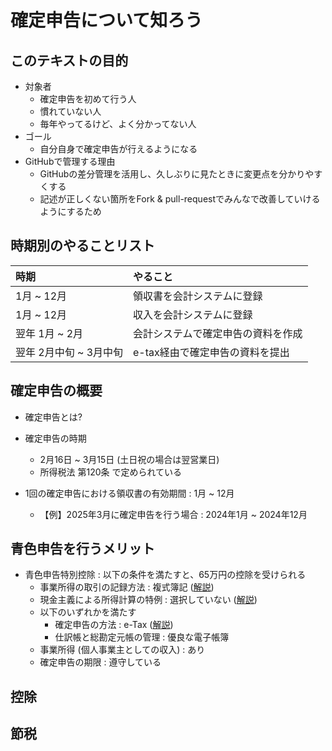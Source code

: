 # 確定申告について知ろう
## このテキストの目的
- 対象者
    - 確定申告を初めて行う人
    - 慣れていない人
    - 毎年やってるけど、よく分かってない人
- ゴール
    - 自分自身で確定申告が行えるようになる
- GitHubで管理する理由
    - GitHubの差分管理を活用し、久しぶりに見たときに変更点を分かりやすくする
    - 記述が正しくない箇所をFork & pull-requestでみんなで改善していけるようにするため
## 時期別のやることリスト
|時期|やること|
|:--|:--|
|1月 ~ 12月|領収書を会計システムに登録|
|1月 ~ 12月|収入を会計システムに登録|
|翌年 1月 ~ 2月|会計システムで確定申告の資料を作成|
|翌年 2月中旬 ~ 3月中旬|e-tax経由で確定申告の資料を提出|

## 確定申告の概要
- 確定申告とは?
- 確定申告の時期
    - 2月16日 ~ 3月15日 (土日祝の場合は翌営業日)
    - 所得税法 第120条 で定められている

- 1回の確定申告における領収書の有効期間 : 1月 ~ 12月
    - 【例】2025年3月に確定申告を行う場合 : 2024年1月 ~ 2024年12月

## 青色申告を行うメリット
- 青色申告特別控除 : 以下の条件を満たすと、65万円の控除を受けられる
    - 事業所得の取引の記録方法 : 複式簿記 ([解説](./content/word.md#複式簿記))
    - 現金主義による所得計算の特例 : 選択していない ([解説](./content/word.md#現金主義による所得計算の特例))
    - 以下のいずれかを満たす
        - 確定申告の方法 : e-Tax ([解説](./content/e-tax.md))
        - 仕訳帳と総勘定元帳の管理 : 優良な電子帳簿
    - 事業所得 (個人事業主としての収入) : あり
    - 確定申告の期限 : 遵守している

## 控除
## 節税
